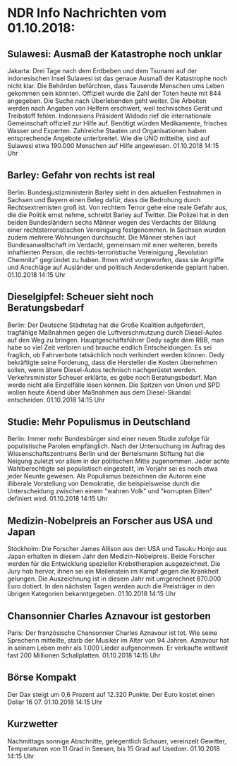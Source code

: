 # NDR Info Nachrichten vom 01.10.2018:


## Sulawesi: Ausmaß der Katastrophe noch unklar
Jakarta: Drei Tage nach dem Erdbeben und dem Tsunami auf der indonesischen Insel Sulawesi ist das genaue Ausmaß der Katastrophe noch nicht klar. Die Behörden befürchten, dass Tausende Menschen ums Leben gekommen sein könnten. Offiziell wurde die Zahl der Toten heute mit 844 angegeben. Die Suche nach Überlebenden geht weiter. Die Arbeiten werden nach Angaben von Helfern erschwert, weil technisches Gerät und Treibstoff fehlen. Indonesiens Präsident Widodo rief die internationale Gemeinschaft offiziell zur Hilfe auf. Benötigt würden Medikamente, frisches Wasser und Experten. Zahlreiche Staaten und Organisationen haben entsprechende Angebote unterbreitet. Wie die UNO mitteilte, sind auf Sulawesi etwa 190.000 Menschen auf Hilfe angewiesen. 01.10.2018 14:15 Uhr 

## Barley: Gefahr von rechts ist real
Berlin:	Bundesjustizministerin Barley sieht in den aktuellen Festnahmen in Sachsen und Bayern einen Beleg dafür, dass die Bedrohung durch Rechtsextremisten groß ist. Von rechtem Terror gehe eine reale Gefahr aus, die die Politik ernst nehme, schreibt Barley auf Twitter. Die Polizei hat in den beiden Bundesländern sechs Männer wegen des Verdachts der Bildung einer rechtsterroristischen Vereinigung festgenommen. In Sachsen wurden zudem mehrere Wohnungen durchsucht. Die Männer stehen laut Bundesanwaltschaft im Verdacht, gemeinsam mit einer weiteren, bereits inhaftierten Person, die rechts-terroristische Vereinigung „Revolution Chemnitz" gegründet zu haben. Ihnen wird vorgeworfen, dass sie Angriffe und Anschläge auf Ausländer und politisch Andersdenkende geplant haben. 01.10.2018 14:15 Uhr 

## Dieselgipfel: Scheuer sieht noch Beratungsbedarf
Berlin: Der Deutsche Städtetag hat die Große Koalition aufgefordert, tragfähige Maßnahmen gegen die Luftverschmutzung durch Diesel-Autos auf den Weg zu bringen. Hauptgeschäftsführer Dedy sagte dem RBB, man habe so viel Zeit verloren und brauche endlich Entscheidungen. Es sei fraglich, ob Fahrverbote tatsächlich noch verhindert werden können. Dedy bekräftigte seine Forderung, dass die Hersteller die Kosten übernehmen sollen, wenn ältere Diesel-Autos technisch nachgerüstet werden. Verkehrsminister Scheuer erklärte, es gebe noch Beratungsbedarf. Man werde nicht alle Einzelfälle lösen können. Die Spitzen von Union und SPD wollen heute Abend über Maßnahmen aus dem Diesel-Skandal entscheiden. 01.10.2018 14:15 Uhr 

## Studie: Mehr Populismus in Deutschland
Berlin: Immer mehr Bundesbürger sind einer neuen Studie zufolge für populistische Parolen empfänglich. Nach der Untersuchung im Auftrag des Wissenschaftszentrums Berlin und der Bertelsmann Stiftung hat die Neigung zuletzt vor allem in der politischen Mitte zugenommen. Jeder achte Wahlberechtigte sei populistisch eingestellt, im Vorjahr sei es noch etwa jeder Neunte gewesen. Als Populismus bezeichnen die Autoren eine illiberale Vorstellung von Demokratie, die beispielsweise durch die Unterscheidung zwischen einem "wahren Volk" und "korrupten Eliten" definiert wird. 01.10.2018 14:15 Uhr 

## Medizin-Nobelpreis an Forscher aus USA und Japan
Stockholm:	Die Forscher James Allison aus den USA und Tasuku Honjo aus Japan erhalten in diesem Jahr den Medizin-Nobelpreis. Beide Forscher werden für die Entwicklung spezieller Krebstherapien ausgezeichnet. Die Jury hob hervor, ihnen sei ein Meilenstein im Kampf gegen die Krankheit gelungen. Die Auszeichnung ist in diesem Jahr mit umgerechnet 870.000 Euro dotiert. In den nächsten Tagen werden auch die Preisträger in den übrigen Kategorien bekanntgegeben. 01.10.2018 14:15 Uhr 

## Chansonnier Charles Aznavour ist gestorben
Paris: Der französische Chansonnier Charles Aznavour ist tot. Wie seine Sprecherin mitteilte, starb der Musiker im Alter von 94 Jahren. Aznavour hat in seinem Leben mehr als 1.000 Lieder aufgenommen. Er verkaufte weltweit fast 200 Millionen Schallplatten. 01.10.2018 14:15 Uhr 

## Börse Kompakt
Der Dax steigt um 0,6 Prozent auf 12.320 Punkte. Der Euro kostet einen Dollar 16 07. 01.10.2018 14:15 Uhr 

## Kurzwetter
Nachmittags sonnige Abschnitte, gelegentlich Schauer, vereinzelt Gewitter, Temperaturen von 11 Grad in Seesen, bis 15 Grad auf Usedom. 01.10.2018 14:15 Uhr 
